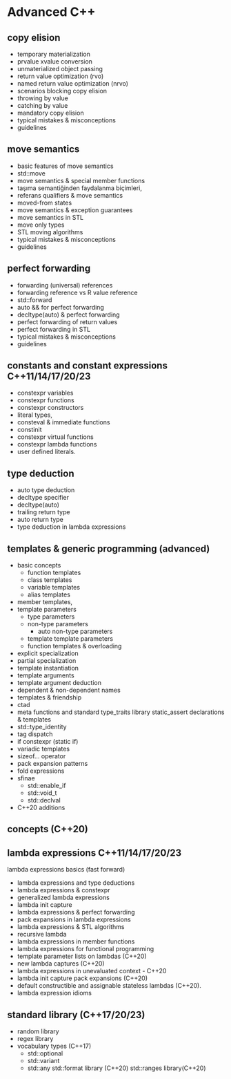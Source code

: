 # Advanced C++

## copy elision
+ temporary materialization
+ prvalue xvalue conversion
+ unmaterialized object passing
+ return value optimization (rvo)
+ named return value optimization (nrvo) 
+ scenarios blocking copy elision
+ throwing by value
+ catching by value
+ mandatory copy elision
+ typical mistakes & misconceptions
+ guidelines

## move semantics 
+ basic features of move semantics
+ std::move
+ move semantics & special member functions
+ taşıma semantiğinden faydalanma biçimleri, 
+ referans qualifiers & move semantics
+ moved-from states
+ move semantics & exception guarantees
+ move semantics in STL
+ move only types
+ STL moving algorithms
+ typical mistakes & misconceptions
+ guidelines

## perfect forwarding
+ forwarding (universal) references
+ forwarding reference vs R value reference
+ std::forward
+ auto && for perfect forwarding
+ decltype(auto) & perfect forwarding
+ perfect forwarding of return values
+ perfect forwarding in STL
+ typical mistakes & misconceptions
+ guidelines

## constants and constant expressions C++11/14/17/20/23
+ constexpr variables
+ constexpr functions
+ constexpr constructors
+ literal types, 
+ consteval & immediate functions
+ constinit
+ constexpr virtual functions
+ constexpr lambda functions
+ user defined literals.

## type deduction
+ auto type deduction
+ decltype specifier
+ decltype(auto)
+ trailing return type
+ auto return type
+ type deduction in lambda expressions

## templates & generic programming (advanced)
+ basic concepts
  + function templates
  + class templates
  + variable templates
  + alias templates
+ member templates, 
+ template parameters
  + type parameters
  + non-type parameters 
    + auto non-type parameters
  + template template parameters
  + function templates & overloading
+ explicit specialization
+ partial specialization
+ template instantiation
+ template arguments
+ template argument deduction
+ dependent & non-dependent names
+ templates & friendship
+ ctad 
+ meta functions and standard type_traits library
static_assert declarations & templates
+ std::type_identity
+ tag dispatch
+ if constexpr (static if)
+ variadic templates
+ sizeof... operator
+ pack expansion patterns 
+ fold expressions
+ sfinae
  + std::enable_if
  + std::void_t
  + std::declval
+ C++20 additions

## concepts (C++20)

## lambda expressions C++11/14/17/20/23 
lambda expressions basics (fast forward)
  + lambda expressions and type deductions
  + lambda expressions & constexpr
  + generalized lambda expressions
  + lambda init capture
  + lambda expressions & perfect forwarding
  + pack expansions in lambda expressions
  + lambda expressions & STL algorithms
+ recursive lambda
+ lambda expressions in member functions
+ lambda expressions for functional programming
+ template parameter lists on lambdas (C++20)
+ new lambda captures (C++20)
+ lambda expressions in unevaluated context - C++20
+ lambda init capture pack expansions (C++20)
+ default constructible and assignable stateless lambdas (C++20).
+ lambda expression idioms

## standard library (C++17/20/23)
+ random library
+ regex library
+ vocabulary types (C++17)
  + std::optional
  + std::variant
  + std::any
std::format library (C++20)
std::ranges library(C++20)

